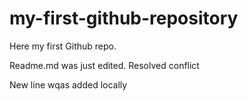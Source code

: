 # my-first-github-repository
Here my first Github repo.

Readme.md was just edited. Resolved conflict

New line wqas added locally
